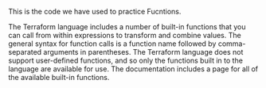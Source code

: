 This is the code we have used to practice Fucntions.


The Terraform language includes a number of built-in functions that you can call from within expressions to transform and combine values. The general syntax for function calls is a function name followed by comma-separated arguments in parentheses.
The Terraform language does not support user-defined functions, and so only the functions built in to the language are available for use. The documentation includes a page for all of the available built-in functions.

